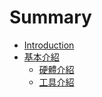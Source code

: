 # Summary

* [Introduction](README.md)
* [基本介紹](articles/Introduction/Introduction.md)
    * [硬體介紹](articles/Introduction/Hardware_Introduction.md)
    * [工具介紹](articles/Introduction/Tool_Introduction.md)
